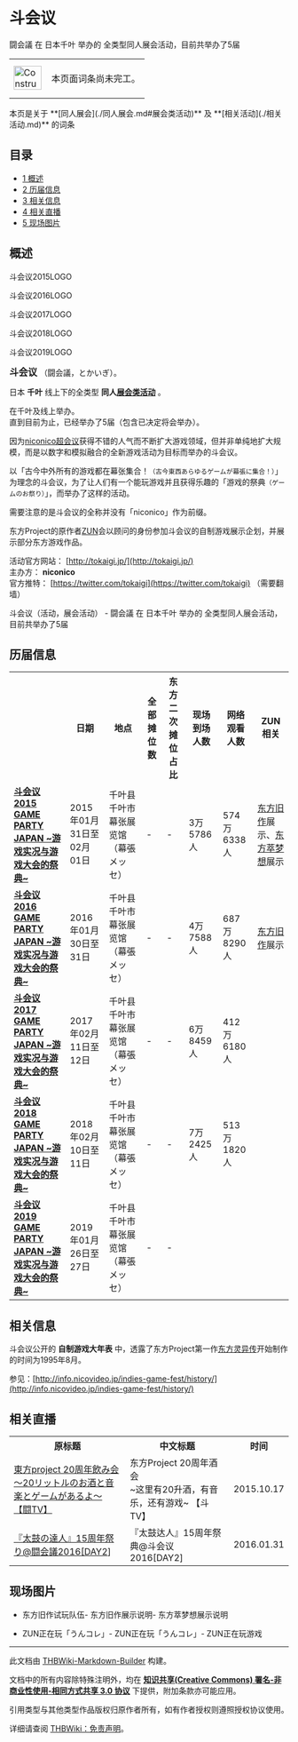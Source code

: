 # 斗会议

<!-- source html: G:\repos\THBWiki-Markdown-Builder\THBWikiMarkdown\Temp\main\5\55\ns0%3A%E6%96%97%E4%BC%9A%E8%AE%AE.html -->

闘会議 在 日本千叶 举办的  全类型同人展会活动，目前共举办了5届

<center>

<table>
<tbody><tr>
<td class="mbox-image"><div style="width: 52px;">
  <a href="./文件-ConstructionClock.png.md" class="image"><img alt="ConstructionClock.png" src="https://upload.thwiki.cc/thumb/f/f1/ConstructionClock.png/50px-ConstructionClock.png" decoding="async" loading="lazy" width="50" height="43" srcset="https://upload.thwiki.cc/thumb/f/f1/ConstructionClock.png/75px-ConstructionClock.png 1.5x, https://upload.thwiki.cc/thumb/f/f1/ConstructionClock.png/100px-ConstructionClock.png 2x" data-file-width="689" data-file-height="587"></a></div></td>
<td class="mbox-text" style=""><br>本页面词条尚未完工。<br><br></td>
</tr>
</tbody></table>


</center>
本页是关于 **[同人展会](./同人展会.md#展会类活动)**   
及 **[相关活动](./相关活动.md)** 的词条

## 目录

- [1 概述](#概述)
- [2 历届信息](#历届信息)
- [3 相关信息](#相关信息)
- [4 相关直播](#相关直播)
- [5 现场图片](#现场图片)





## 概述



[](./文件-斗会议2015LOGO.png.md)

斗会议2015LOGO


[](./文件-斗会议2016LOGO.png.md)
斗会议2016LOGO


[](./文件-斗会议2017LOGO.png.md)
斗会议2017LOGO


[](./文件-斗会议2018LOGO.png.md)
斗会议2018LOGO


[](./文件-斗会议2019LOGO.png.md)
斗会议2019LOGO




  
<big> **斗会议** </big>（闘会議，とかいぎ）。  
  
  
  
  
日本 **千叶** 线上下的全类型 **同人[展会类活动](./展会类活动.md#展会类活动)** 。  
  
在千叶及线上举办。  
直到目前为止，已经举办了5届（包含已决定将会举办）。  
  
因为[niconico超会议](./niconico超会议.md)获得不错的人气而不断扩大游戏领域，但并非单纯地扩大规模，而是以数字和模拟融合的全新游戏活动为目标而举办的斗会议。  

  
  
以「古今中外所有的游戏都在幕张集合！<small>（古今東西あらゆるゲームが幕張に集合！）</small>」为理念的斗会议，为了让人们有一个能玩游戏并且获得乐趣的「游戏的祭典<small>（ゲームのお祭り）</small>」，而举办了这样的活动。  

需要注意的是斗会议的全称并没有「niconico」作为前缀。  

  
  

东方Project的原作者[ZUN](./ZUN.md)会以顾问的身份参加斗会议的自制游戏展示企划，并展示部分东方游戏作品。  
  
  
  
  
  
  
活动官方网站： [http://tokaigi.jp/](http://tokaigi.jp/)   
主办方： **niconico**   
官方推特： [https://twitter.com/tokaigi](https://twitter.com/tokaigi) （需要翻墙）  
  
斗会议（活动，展会活动） - 闘会議 在 日本千叶 举办的  全类型同人展会活动，目前共举办了5届

## 历届信息

<table>
<tbody><tr><th> </th><th>日期</th><th>地点</th><th>全部摊位数</th><th>东方二次摊位占比</th><th>现场到场人数</th><th>网络观看人数</th><th>ZUN相关</th></tr>
<tr><td id="1"><b><a href="/展会作品列表?e=%E6%96%97%E4%BC%9A%E8%AE%AE%231">斗会议2015 GAME PARTY JAPAN ~游戏实况与游戏大会的祭典~</a></b></td><td id="ev-1">2015年01月31日至02月01日</td><td>千叶县千叶市 幕张展览馆（幕張メッセ）<br><small><span style="color:grey;"></span></small></td><td>-</td><td>-</td><td>3万5786人</td><td>574万6338人</td><td><a href="./东方旧作.md#旧作" class="mw-redirect" title="东方旧作">东方旧作</a>展示、<a href="./东方萃梦想.md" title="东方萃梦想">东方萃梦想</a>展示</td></tr>
<tr><td id="2"><b><a href="/展会作品列表?e=%E6%96%97%E4%BC%9A%E8%AE%AE%232">斗会议2016 GAME PARTY JAPAN ~游戏实况与游戏大会的祭典~</a></b></td><td id="ev-2">2016年01月30日至31日</td><td>千叶县千叶市 幕张展览馆（幕張メッセ）<br><small><span style="color:grey;"></span></small></td><td>-</td><td>-</td><td>4万7588人</td><td>687万8290人</td><td><a href="./东方旧作.md#旧作" class="mw-redirect" title="东方旧作">东方旧作</a>展示</td></tr>
<tr><td id="3"><b><a href="/展会作品列表?e=%E6%96%97%E4%BC%9A%E8%AE%AE%233">斗会议2017 GAME PARTY JAPAN ~游戏实况与游戏大会的祭典~</a></b></td><td id="ev-3">2017年02月11日至12日</td><td>千叶县千叶市 幕张展览馆（幕張メッセ）<br><small><span style="color:grey;"></span></small></td><td>-</td><td>-</td><td>6万8459人</td><td>412万6180人</td><td></td></tr>
<tr><td id="4"><b><a href="/展会作品列表?e=%E6%96%97%E4%BC%9A%E8%AE%AE%234">斗会议2018 GAME PARTY JAPAN ~游戏实况与游戏大会的祭典~</a></b></td><td id="ev-4">2018年02月10日至11日</td><td>千叶县千叶市 幕张展览馆（幕張メッセ）<br><small><span style="color:grey;"></span></small></td><td>-</td><td>-</td><td>7万2425人</td><td>513万1820人</td><td></td></tr>
<tr><td id="5"><b><a href="/展会作品列表?e=%E6%96%97%E4%BC%9A%E8%AE%AE%235">斗会议2019 GAME PARTY JAPAN ~游戏实况与游戏大会的祭典~</a></b></td><td id="ev-5">2019年01月26日至27日</td><td>千叶县千叶市 幕张展览馆（幕張メッセ）<br><small><span style="color:grey;"></span></small></td><td>-</td><td>-</td><td></td><td></td><td></td></tr>
</tbody></table>



## 相关信息
  
斗会议公开的 **自制游戏大年表** 中，透露了东方Project第一作[东方灵异传](./东方灵异传.md)开始制作的时间为1995年8月。  

参见：[http://info.nicovideo.jp/indies-game-fest/history/](http://info.nicovideo.jp/indies-game-fest/history/)
  


## 相关直播

<table>

<tbody><tr>
<th>原标题</th>
<th>中文标题</th>
<th>时间
</th></tr>
<tr>
<td><a rel="nofollow" class="external text" href="http://live.nicovideo.jp/watch/lv237790291">東方project 20周年飲み会<br>～20リットルのお酒と音楽とゲームがあるよ～ 【闘TV】</a></td>
<td>东方Project 20周年酒会<br>~这里有20升酒，有音乐，还有游戏~ 【斗TV】</td>
<td>2015.10.17
</td></tr>
<tr>
<td><a rel="nofollow" class="external text" href="http://live.nicovideo.jp/watch/lv249549317">『太鼓の達人』15周年祭り@闘会議2016[DAY2</a>]</td>
<td>『太鼓达人』15周年祭典@斗会议2016[DAY2]</td>
<td>2016.01.31
</td></tr></tbody></table>



## 现场图片
- [](./文件-斗会议2015现场01.jpg.md)东方旧作试玩队伍- [](./文件-斗会议2015现场02.jpg.md)东方旧作展示说明- [](./文件-斗会议2015现场03.jpg.md)东方萃梦想展示说明

- [](./文件-斗会议2015现场04.jpg.md)ZUN正在玩「うんコレ」- [](./文件-斗会议2015现场05.jpg.md)ZUN正在玩「うんコレ」- [](./文件-斗会议2015现场06.jpg.md)ZUN正在玩游戏

  
  






---

此文档由 [THBWiki-Markdown-Builder](https://github.com/Delsin-Yu/THBWiki-Markdown-Builder) 构建。

文档中的所有内容除特殊注明外，均在 [**知识共享(Creative Commons) 署名-非商业性使用-相同方式共享 3.0 协议**](https://creativecommons.org/licenses/by-sa/3.0/deed.zh-hans) 下提供，附加条款亦可能应用。

引用类型与其他类型作品版权归原作者所有，如有作者授权则遵照授权协议使用。

详细请查阅 [THBWiki：免责声明](https://thbwiki.cc/THBWiki:%E5%85%8D%E8%B4%A3%E5%A3%B0%E6%98%8E)。

